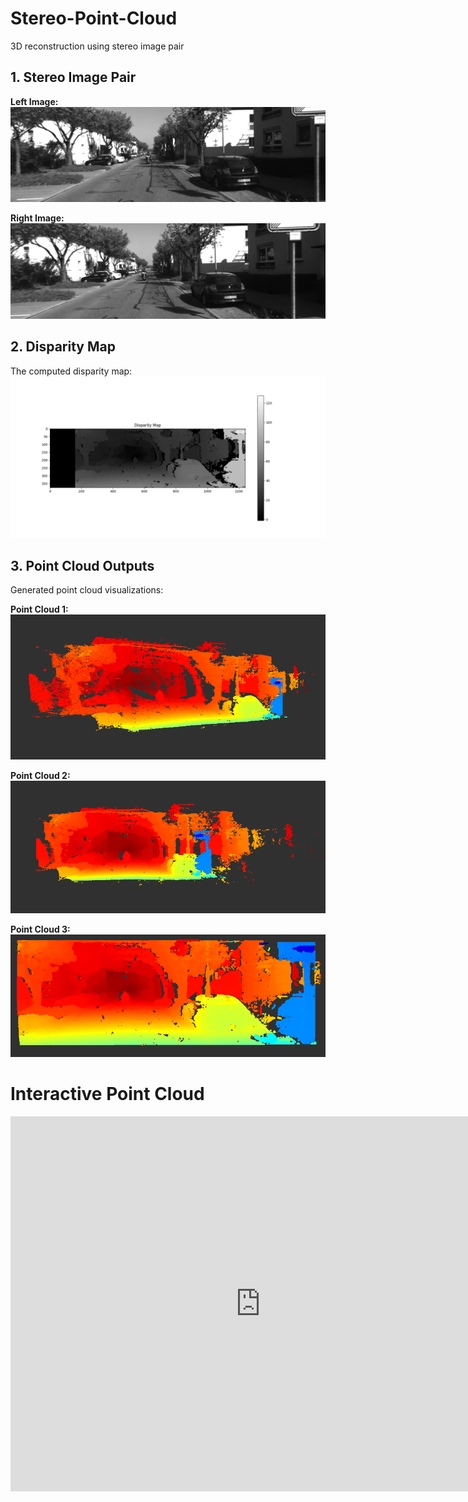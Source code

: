 # Stereo-Point-Cloud
3D reconstruction using stereo image pair

## 1. Stereo Image Pair
**Left Image:**
![Left Image](images/L.png)

**Right Image:**
![Right Image](images/R.png)

## 2. Disparity Map
The computed disparity map:
![Disparity Map](images/Figure_1.png)

## 3. Point Cloud Outputs
Generated point cloud visualizations:

**Point Cloud 1:**
![Point Cloud 1](images/output_1.PNG)

**Point Cloud 2:**
![Point Cloud 2](images/output_2.PNG)

**Point Cloud 3:**
![Point Cloud 3](images/output_3.PNG)

# Interactive Point Cloud

<iframe width="800" height="600" src="https://skfb.ly/p97WH" frameborder="0" allowfullscreen></iframe>




